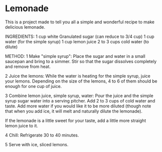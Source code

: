 # Lemonade
This is a project made to tell you all a simple and wonderful recipe to make delicious lemonade.

INGREDIENTS:
1 cup white
Granulated sugar (can reduce to 3/4 cup) 
1 cup water (for the simple syrup) 
1 cup lemon juice 
2 to 3 cups cold water (to dilute)

METHOD:
1 Make "simple syrup": Place the sugar and water in a small saucepan and bring to a simmer. Stir so that the sugar dissolves completely and remove from heat.

2 Juice the lemons: While the water is heating for the simple syrup, juice your lemons. Depending on the size of the lemons, 4 to 6 of them should be enough for one cup of juice.

3 Combine lemon juice, simple syrup, water: Pour the juice and the simple syrup sugar water into a serving pitcher. Add 2 to 3 cups of cold water and taste. Add more water if you would like it to be more diluted (though note that when you add ice, it will melt and naturally dilute the lemonade).

If the lemonade is a little sweet for your taste, add a little more straight lemon juice to it.

4 Chill: Refrigerate 30 to 40 minutes.

5 Serve with ice, sliced lemons.

